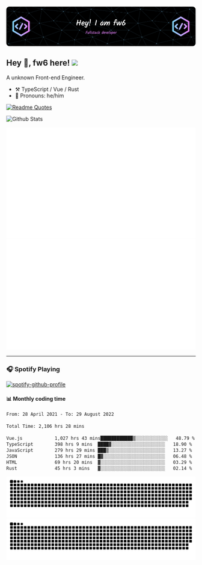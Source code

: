 ![Header](github-header-image.png)

## Hey 👋, fw6 here! <img src="https://github.githubassets.com/images/mona-whisper.gif" height="24" />


A unknown Front-end Engineer.

-   :hammer_and_pick: TypeScript / Vue / Rust
-   :man: Pronouns: he/him


[![Readme Quotes](https://quotes-github-readme.vercel.app/api?type=horizontal&theme=algolia)](https://github.com/piyushsuthar/github-readme-quotes)



![Github Stats](https://github-readme-stats.vercel.app/api?username=fw6&bg_color=30,e96443,904e95&title_color=fff&text_color=fff)

![](https://raw.githubusercontent.com/fw6/github-stats-transparent/output/generated/overview.svg)
![](https://raw.githubusercontent.com/fw6/github-stats-transparent/output/generated/languages.svg)


---

### 🎧 Spotify Playing

<!-- ![spotify-github-profile](/img/default.svg) -->

[![spotify-github-profile](https://spotify-github-profile.vercel.app/api/view?uid=r6wn4hdvypv0lkzyrj0e0pjct&cover_image=true&theme=default&bar_color=53b14f&bar_color_cover=true)](https://github.com/kittinan/spotify-github-profile)
#### :bar_chart: Monthly coding time

<!--START_SECTION:waka-->

```text
From: 28 April 2021 - To: 29 August 2022

Total Time: 2,106 hrs 28 mins

Vue.js            1,027 hrs 43 mins████████████▒░░░░░░░░░░░░   48.79 %
TypeScript        398 hrs 9 mins  ████▓░░░░░░░░░░░░░░░░░░░░   18.90 %
JavaScript        279 hrs 29 mins ███▒░░░░░░░░░░░░░░░░░░░░░   13.27 %
JSON              136 hrs 27 mins █▓░░░░░░░░░░░░░░░░░░░░░░░   06.48 %
HTML              69 hrs 20 mins  ▓░░░░░░░░░░░░░░░░░░░░░░░░   03.29 %
Rust              45 hrs 3 mins   ▓░░░░░░░░░░░░░░░░░░░░░░░░   02.14 %
```

<!--END_SECTION:waka-->




![github contribution grid snake animation](https://raw.githubusercontent.com/platane/platane/output/github-contribution-grid-snake-dark.svg#gh-dark-mode-only)![github contribution grid snake animation](https://raw.githubusercontent.com/platane/platane/output/github-contribution-grid-snake.svg#gh-light-mode-only)
